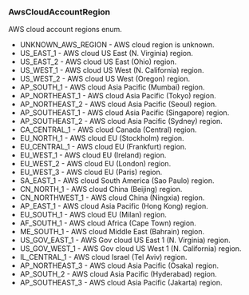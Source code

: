 ### AwsCloudAccountRegion
AWS cloud account regions enum.

- UNKNOWN_AWS_REGION - AWS cloud region is unknown.
- US_EAST_1 - AWS cloud US East (N. Virginia) region.
- US_EAST_2 - AWS cloud US East (Ohio) region.
- US_WEST_1 - AWS cloud US West (N. California) region.
- US_WEST_2 - AWS cloud US West (Oregon) region.
- AP_SOUTH_1 - AWS cloud Asia Pacific (Mumbai) region.
- AP_NORTHEAST_1 - AWS cloud Asia Pacific (Tokyo) region.
- AP_NORTHEAST_2 - AWS cloud Asia Pacific (Seoul) region.
- AP_SOUTHEAST_1 - AWS cloud Asia Pacific (Singapore) region.
- AP_SOUTHEAST_2 - AWS cloud Asia Pacific (Sydney) region.
- CA_CENTRAL_1 - AWS cloud Canada (Central) region.
- EU_NORTH_1 - AWS cloud EU (Stockholm) region.
- EU_CENTRAL_1 - AWS cloud EU (Frankfurt) region.
- EU_WEST_1 - AWS cloud EU (Ireland) region.
- EU_WEST_2 - AWS cloud EU (London) region.
- EU_WEST_3 - AWS cloud EU (Paris) region.
- SA_EAST_1 - AWS cloud South America (Sao Paulo) region.
- CN_NORTH_1 - AWS cloud China (Beijing) region.
- CN_NORTHWEST_1 - AWS cloud China (Ningxia) region.
- AP_EAST_1 - AWS cloud Asia Pacific (Hong Kong) region.
- EU_SOUTH_1 - AWS cloud EU (Milan) region.
- AF_SOUTH_1 - AWS cloud Africa (Cape Town) region.
- ME_SOUTH_1 - AWS cloud Middle East (Bahrain) region.
- US_GOV_EAST_1 - AWS Gov cloud US East 1 (N. Virginia) region.
- US_GOV_WEST_1 - AWS Gov cloud US West 1 (N. California) region.
- IL_CENTRAL_1 - AWS cloud Israel (Tel Aviv) region.
- AP_NORTHEAST_3 - AWS cloud Asia Pacific (Osaka) region.
- AP_SOUTH_2 - AWS cloud Asia Pacific (Hyderabad) region.
- AP_SOUTHEAST_3 - AWS cloud Asia Pacific (Jakarta) region.
